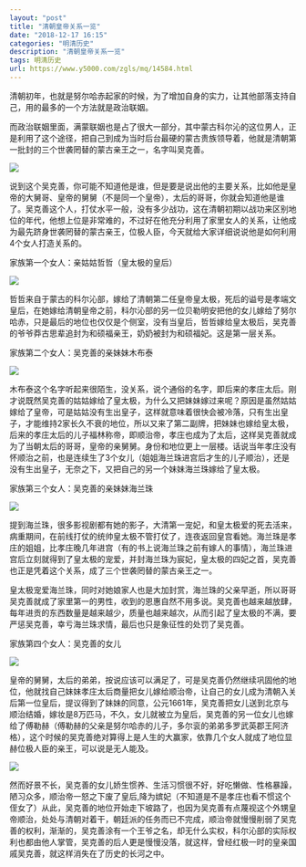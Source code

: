 ```yaml
---
layout: "post"
title: "清朝皇帝关系一览"
date: "2018-12-17 16:15"
categories: "明清历史"
description: "清朝皇帝关系一览"
tags: 明清历史
url: https://www.y5000.com/zgls/mq/14584.html
---
```






清朝初年，也就是努尔哈赤起家的时候，为了增加自身的实力，让其他部落支持自己，用的最多的一个方法就是政治联姻。

而政治联姻里面，满蒙联姻也是占了很大一部分，其中蒙古科尔沁的这位男人，正是利用了这个途径，把自己到成为当时后台最硬的蒙古贵族领导着，他就是清朝第一批封的三个世袭罔替的蒙古亲王之一，名字叫吴克善。

![](https://img.y5000.com/uploads/allimg/170222/8-1F22216204U33.jpg)

说到这个吴克善，你可能不知道他是谁，但是要是说出他的主要关系，比如他是皇帝的大舅哥、皇帝的舅舅（不是同一个皇帝），太后的哥哥，你就会知道他是谁了。吴克善这个人，打仗水平一般，没有多少战功，这在清朝初期以战功来区别地位的年代，他想上位是非常难的，不过好在他充分利用了家里女人的关系，让他成为最先跻身世袭罔替的蒙古亲王，位极人臣，今天就给大家详细说说他是如何利用4个女人打造关系的。

家族第一个女人：亲姑姑哲哲（皇太极的皇后）

![](https://img.y5000.com/uploads/allimg/170222/8-1F22216205IH.jpg)

哲哲来自于蒙古的科尔沁部，嫁给了清朝第二任皇帝皇太极，死后的谥号是孝端文皇后，在她嫁给清朝皇帝之前，科尔沁部的另一位贝勒明安把他的女儿嫁给了努尔哈赤，只是最后的地位也仅仅是个侧室，没有当皇后，哲哲嫁给皇太极后，吴克善的爷爷莽古思辈追封为和硕福亲王，奶奶被封为和硕福妃。这是第一层关系。

家族第二个女人：吴克善的亲妹妹木布泰

![](https://img.y5000.com/uploads/allimg/170222/8-1F22216210A46.jpg)

木布泰这个名字听起来很陌生，没关系，说个通俗的名字，即后来的孝庄太后。刚才说既然吴克善的姑姑嫁给了皇太极，为什么又把妹妹嫁过来呢？原因是虽然姑姑嫁给了皇帝，可是姑姑没有生出皇子，这样就意味着很快会被冷落，只有生出皇子，才能维持2家长久不衰的地位，所以又来了第二副牌，把妹妹也嫁给皇太极，后来的孝庄太后的儿子福林称帝，即顺治帝，孝庄也成为了太后，这样吴克善就成为了当朝太后的哥哥，皇帝的亲舅舅。身份和地位更上一层楼。话说当年孝庄没有怀顺治之前，也是连续生了3个女儿（姐姐海兰珠进宫后才生的儿子顺治），还是没有生出皇子，无奈之下，又把自己的另一个妹妹海兰珠嫁给了皇太极。

家族第三个女人：吴克善的亲妹妹海兰珠

![](https://img.y5000.com/uploads/allimg/170222/8-1F22216211M17.jpg)

提到海兰珠，很多影视剧都有她的影子，大清第一宠妃，和皇太极爱的死去活来，病重期间，在前线打仗的统帅皇太极不管打仗了，连夜返回皇宫看她。海兰珠是孝庄的姐姐，比孝庄晚几年进宫（有的书上说海兰珠之前有嫁人的事情），海兰珠进宫后立刻就得到了皇太极的宠爱，并封海兰珠为宸妃，皇太极的四妃之首，吴克善也正是凭着这个关系，成了三个世袭罔替的蒙古亲王之一。

皇太极宠爱海兰珠，同时对她娘家人也是大加封赏，海兰珠的父亲早逝，所以哥哥吴克善就成了家里第一的男性，收到的恩惠自然不用多说。吴克善也越来越放肆，每年进贡的东西数量是越来越少，质量也越来越次，从而引起了皇太极的不满，要严惩吴克善，幸亏海兰珠求情，最后也只是象征性的处罚了吴克善。

家族第四个女人：吴克善的女儿

![](https://img.y5000.com/uploads/allimg/170222/8-1F222162124940.jpg)

皇帝的舅舅，太后的弟弟，按说应该可以满足了，可是吴克善仍然继续巩固他的地位，他就找自己妹妹孝庄太后商量把女儿嫁给顺治帝，让自己的女儿成为清朝入关后第一位皇后，提议得到了妹妹的同意，公元1661年，吴克善把女儿送到北京与顺治结婚，嫁妆是8万匹马，不久，女儿就被立为皇后，吴克善的另一位女儿也嫁给了傅勒赫（傅勒赫的父亲是努尔哈赤的儿子，多尔衮的弟弟多罗武英郡王阿济格），这个时候的吴克善绝对算得上是人生的大赢家，依靠几个女人就成了地位显赫位极人臣的亲王，可以说是无人能及。

![](https://img.y5000.com/uploads/allimg/170222/8-1F222162131118.jpg)

然而好景不长，吴克善的女儿娇生惯养、生活习惯很不好，好吃懒做、性格暴躁，陋习众多，顺治帝一怒之下废了皇后,降为嫔妃（不知道是不是孝庄也看不惯这个侄女了）从此，吴克善的地位开始走下坡路了，也因为吴克善有点蔑视这个外甥皇帝顺治，处处与清朝对着干，朝廷派的任务而已不完成，顺治帝就慢慢削弱了吴克善的权利，渐渐的，吴克善涂有一个王爷之名，却无什么实权，科尔沁部的实际权利也都由他人掌管，吴克善的后人更是慢慢没落，就这样，曾经红极一时的皇亲国戚吴克善，就这样消失在了历史的长河之中。
